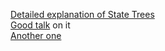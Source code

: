 
[Detailed explanation of State Trees](https://www.youtube.com/watch?v=YEmq4kcblj4)<br>
[Good talk](https://dev.epicgames.com/community/learning/talks-and-demos/yj09/unreal-engine-exploring-the-new-state-tree-for-ai-unreal-fest-gold-coast-2024) on it<br>
[Another one](https://www.youtube.com/watch?v=zovPQnq7ndE)
